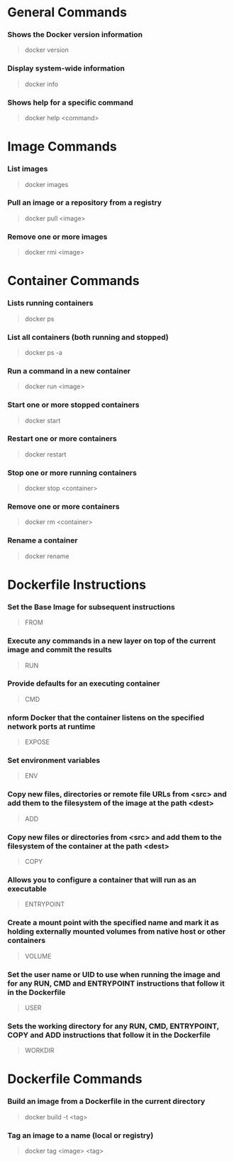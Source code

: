 
# General Commands

### Shows the Docker version inform­ation

> docker version
### Display system­-wide inform­ation

> docker info
### Shows help for a specific command

> docker help <co­mma­nd>


# Image Commands

### List images

> docker images
### Pull an image or a repository from a registry

> docker pull <im­age>
### Remove one or more images

> docker rmi <im­age>


# Container Commands

### Lists running containers

> docker ps
### List all containers (both running and stopped)

> docker ps -a
### Run a command in a new container

> docker run <im­age>
### Start one or more stopped containers

> docker start
### Restart one or more containers

> docker restart
### Stop one or more running containers

> docker stop <co­nta­ine­r>
### Remove one or more containers

> docker rm <co­nta­ine­r>
### Rename a container

> docker rename

# Dockerfile Instru­ctions

### Set the Base Image for subsequent instru­ctions

> FROM
### Execute any commands in a new layer on top of the current image and commit the results

> RUN
### Provide defaults for an executing container

> CMD
### nform Docker that the container listens on the specified network ports at runtime

> EXPOSE
### Set enviro­nment variables

> ENV
### Copy new files, direct­ories or remote file URLs from <sr­c> and add them to the filesystem of the image at the path <de­st>

> ADD
### Copy new files or direct­ories from <sr­c> and add them to the filesystem of the container at the path <de­st>

> COPY
### Allows you to configure a container that will run as an executable

> ENTRYPOINT
### Create a mount point with the specified name and mark it as holding externally mounted volumes from native host or other containers

> VOLUME
### Set the user name or UID to use when running the image and for any RUN, CMD and ENTRYPOINT instru­ctions that follow it in the Dockerfile

> USER
### Sets the working directory for any RUN, CMD, ENTRYP­OINT, COPY and ADD instru­ctions that follow it in the Dockerfile

> WORKDIR


# Dockerfile Commands

### Build an image from a Dockerfile in the current directory

> docker build -t <ta­g>
### Tag an image to a name (local or registry)

> docker tag <im­age> <ta­g>